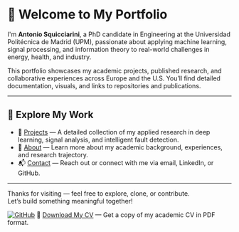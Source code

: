 # 👋 Welcome to My Portfolio

I'm **Antonio Squicciarini**, a PhD candidate in Engineering at the Universidad Politécnica de Madrid (UPM), passionate about applying machine learning, signal processing, and information theory to real-world challenges in energy, health, and industry.

This portfolio showcases my academic projects, published research, and collaborative experiences across Europe and the U.S. You’ll find detailed documentation, visuals, and links to repositories and publications.

---

## 🚀 Explore My Work

- 🔬 [Projects](projects) — A detailed collection of my applied research in deep learning, signal analysis, and intelligent fault detection.
- 👤 [About](about) — Learn more about my academic background, experiences, and research trajectory.
- 📬 [Contact](contact) — Reach out or connect with me via email, LinkedIn, or GitHub.

---

Thanks for visiting — feel free to explore, clone, or contribute.  
Let’s build something meaningful together!

[![GitHub](https://img.shields.io/github/followers/antosquicciarini?label=Follow&style=social)](https://github.com/antosquicciarini)
📄 [Download My CV](assets/CV_Antonio_Squicciarini.pdf) — Get a copy of my academic CV in PDF format.
